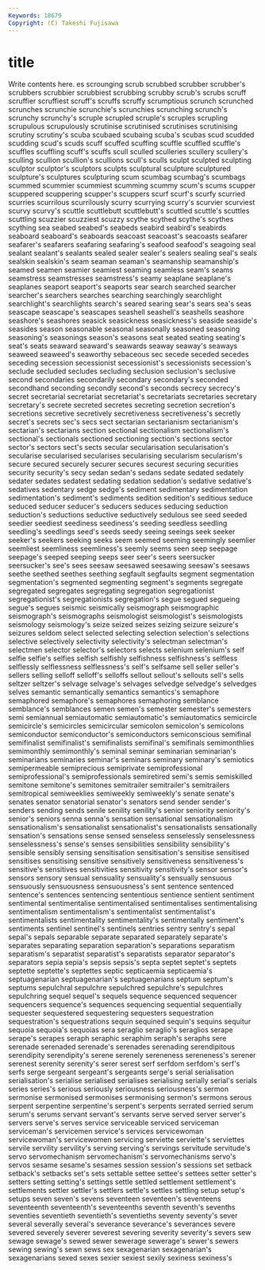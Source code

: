 ```yaml
---
Keywords: 18679 
Copyright: (C) Takeshi Fujisawa
---
```


# title

Write contents here.
es scrounging scrub scrubbed scrubber scrubber's scrubbers
scrubbier scrubbiest scrubbing scrubby scrub's scrubs scruff scruffier scruffiest scruff's
scruffs scruffy scrumptious scrunch scrunched scrunches scrunchie scrunchie's scrunchies scrunching
scrunch's scrunchy scrunchy's scruple scrupled scruple's scruples scrupling scrupulous scrupulously
scrutinise scrutinised scrutinises scrutinising scrutiny scrutiny's scuba scubaed scubaing scuba's
scubas scud scudded scudding scud's scuds scuff scuffed scuffing scuffle
scuffled scuffle's scuffles scuffling scuff's scuffs scull sculled sculleries scullery
scullery's sculling scullion scullion's scullions scull's sculls sculpt sculpted sculpting
sculptor sculptor's sculptors sculpts sculptural sculpture sculptured sculpture's sculptures sculpturing
scum scumbag scumbag's scumbags scummed scummier scummiest scumming scummy scum's
scums scupper scuppered scuppering scupper's scuppers scurf scurf's scurfy scurried
scurries scurrilous scurrilously scurry scurrying scurry's scurvier scurviest scurvy scurvy's
scuttle scuttlebutt scuttlebutt's scuttled scuttle's scuttles scuttling scuzzier scuzziest scuzzy
scythe scythed scythe's scythes scything sea seabed seabed's seabeds seabird
seabird's seabirds seaboard seaboard's seaboards seacoast seacoast's seacoasts seafarer seafarer's
seafarers seafaring seafaring's seafood seafood's seagoing seal sealant sealant's sealants
sealed sealer sealer's sealers sealing seal's seals sealskin sealskin's seam
seaman seaman's seamanship seamanship's seamed seamen seamier seamiest seaming seamless
seam's seams seamstress seamstresses seamstress's seamy seaplane seaplane's seaplanes seaport
seaport's seaports sear search searched searcher searcher's searchers searches searching
searchingly searchlight searchlight's searchlights search's seared searing sear's sears sea's
seas seascape seascape's seascapes seashell seashell's seashells seashore seashore's seashores
seasick seasickness seasickness's seaside seaside's seasides season seasonable seasonal seasonally
seasoned seasoning seasoning's seasonings season's seasons seat seated seating seating's
seat's seats seaward seaward's seawards seaway seaway's seaways seaweed seaweed's
seaworthy sebaceous sec secede seceded secedes seceding secession secessionist secessionist's
secessionists secession's seclude secluded secludes secluding seclusion seclusion's seclusive second
secondaries secondarily secondary secondary's seconded secondhand seconding secondly second's seconds
secrecy secrecy's secret secretarial secretariat secretariat's secretariats secretaries secretary secretary's
secrete secreted secretes secreting secretion secretion's secretions secretive secretively secretiveness
secretiveness's secretly secret's secrets sec's secs sect sectarian sectarianism sectarianism's
sectarian's sectarians section sectional sectionalism sectionalism's sectional's sectionals sectioned sectioning
section's sections sector sector's sectors sect's sects secular secularisation secularisation's
secularise secularised secularises secularising secularism secularism's secure secured securely securer
secures securest securing securities security security's secy sedan sedan's sedans
sedate sedated sedately sedater sedates sedatest sedating sedation sedation's sedative
sedative's sedatives sedentary sedge sedge's sediment sedimentary sedimentation sedimentation's sediment's
sediments sedition sedition's seditious seduce seduced seducer seducer's seducers seduces
seducing seduction seduction's seductions seductive seductively sedulous see seed seeded
seedier seediest seediness seediness's seeding seedless seedling seedling's seedlings seed's
seeds seedy seeing seeings seek seeker seeker's seekers seeking seeks
seem seemed seeming seemingly seemlier seemliest seemliness seemliness's seemly seems
seen seep seepage seepage's seeped seeping seeps seer seer's seers
seersucker seersucker's see's sees seesaw seesawed seesawing seesaw's seesaws seethe
seethed seethes seething segfault segfaults segment segmentation segmentation's segmented segmenting
segment's segments segregate segregated segregates segregating segregation segregationist segregationist's segregationists
segregation's segue segued segueing segue's segues seismic seismically seismograph seismographic
seismograph's seismographs seismologist seismologist's seismologists seismology seismology's seize seized seizes
seizing seizure seizure's seizures seldom select selected selecting selection selection's
selections selective selectively selectivity selectivity's selectman selectman's selectmen selector selector's
selectors selects selenium selenium's self selfie selfie's selfies selfish selfishly
selfishness selfishness's selfless selflessly selflessness selflessness's self's selfsame sell seller
seller's sellers selling selloff selloff's selloffs sellout sellout's sellouts sell's
sells seltzer seltzer's selvage selvage's selvages selvedge selvedge's selvedges selves
semantic semantically semantics semantics's semaphore semaphored semaphore's semaphores semaphoring semblance
semblance's semblances semen semen's semester semester's semesters semi semiannual semiautomatic
semiautomatic's semiautomatics semicircle semicircle's semicircles semicircular semicolon semicolon's semicolons semiconductor
semiconductor's semiconductors semiconscious semifinal semifinalist semifinalist's semifinalists semifinal's semifinals semimonthlies
semimonthly semimonthly's seminal seminar seminarian seminarian's seminarians seminaries seminar's seminars
seminary seminary's semiotics semipermeable semiprecious semiprivate semiprofessional semiprofessional's semiprofessionals semiretired
semi's semis semiskilled semitone semitone's semitones semitrailer semitrailer's semitrailers semitropical
semiweeklies semiweekly semiweekly's senate senate's senates senator senatorial senator's senators
send sender sender's senders sending sends senile senility senility's senior
seniority seniority's senior's seniors senna senna's sensation sensational sensationalism sensationalism's
sensationalist sensationalist's sensationalists sensationally sensation's sensations sense sensed senseless senselessly
senselessness senselessness's sense's senses sensibilities sensibility sensibility's sensible sensibly sensing
sensitisation sensitisation's sensitise sensitised sensitises sensitising sensitive sensitively sensitiveness sensitiveness's
sensitive's sensitives sensitivities sensitivity sensitivity's sensor sensor's sensors sensory sensual
sensuality sensuality's sensually sensuous sensuously sensuousness sensuousness's sent sentence sentenced
sentence's sentences sentencing sententious sentience sentient sentiment sentimental sentimentalise sentimentalised
sentimentalises sentimentalising sentimentalism sentimentalism's sentimentalist sentimentalist's sentimentalists sentimentality sentimentality's sentimentally
sentiment's sentiments sentinel sentinel's sentinels sentries sentry sentry's sepal sepal's
sepals separable separate separated separately separate's separates separating separation separation's
separations separatism separatism's separatist separatist's separatists separator separator's separators sepia
sepia's sepsis sepsis's septa septet septet's septets septette septette's septettes
septic septicaemia septicaemia's septuagenarian septuagenarian's septuagenarians septum septum's septums sepulchral
sepulchre sepulchred sepulchre's sepulchres sepulchring sequel sequel's sequels sequence sequenced
sequencer sequencers sequence's sequences sequencing sequential sequentially sequester sequestered sequestering
sequesters sequestration sequestration's sequestrations sequin sequined sequin's sequins sequitur sequoia
sequoia's sequoias sera seraglio seraglio's seraglios serape serape's serapes seraph
seraphic seraphim seraph's seraphs sere serenade serenaded serenade's serenades serenading
serendipitous serendipity serendipity's serene serenely sereneness sereneness's serener serenest serenity
serenity's serer serest serf serfdom serfdom's serf's serfs serge sergeant
sergeant's sergeants serge's serial serialisation serialisation's serialise serialised serialises serialising
serially serial's serials series series's serious seriously seriousness seriousness's sermon
sermonise sermonised sermonises sermonising sermon's sermons serous serpent serpentine serpentine's
serpent's serpents serrated serried serum serum's serums servant servant's servants
serve served server server's servers serve's serves service serviceable serviced
serviceman serviceman's servicemen service's services servicewoman servicewoman's servicewomen servicing serviette
serviette's serviettes servile servility servility's serving serving's servings servitude servitude's
servo servomechanism servomechanism's servomechanisms servo's servos sesame sesame's sesames session
session's sessions set setback setback's setbacks set's sets settable settee
settee's settees setter setter's setters setting setting's settings settle settled
settlement settlement's settlements settler settler's settlers settle's settles settling setup
setup's setups seven seven's sevens seventeen seventeen's seventeens seventeenth seventeenth's
seventeenths seventh seventh's sevenths seventies seventieth seventieth's seventieths seventy seventy's
sever several severally several's severance severance's severances severe severed severely
severer severest severing severity severity's severs sew sewage sewage's sewed
sewer sewerage sewerage's sewer's sewers sewing sewing's sewn sews sex
sexagenarian sexagenarian's sexagenarians sexed sexes sexier sexiest sexily sexiness sexiness's
